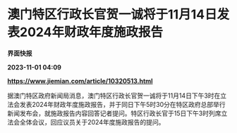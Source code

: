 # 澳门特区行政长官贺一诚将于11月14日发表2024年财政年度施政报告
**界面快报**

**2023-11-01 04:09**

**https://www.jiemian.com/article/10320513.html**

据澳门特区政府新闻局消息，澳门特区行政长官贺一诚将于11月14日下午3时在立法会发表2024年财政年度施政报告，并于同日下午5时30分在特区政府总部举行新闻发布会，就施政报告内容回答记者提问。特区行政长官于15日下午3时列席立法会全体会议，回应议员关于2024年度施政报告的提问。